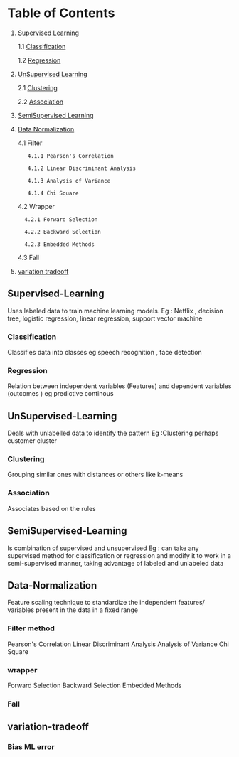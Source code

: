 # Table of Contents
1. [Supervised Learning](Supervised-Learning)
   
   1.1 [Classification](Classification)
   
   1.2 [Regression](Regression)
   
2. [UnSupervised Learning](#UnSupervised-Learning)

    2.1 [Clustering](Clustering)
   
    2.2 [Association](Association)
   
3. [SemiSupervised Learning ](#SemiSupervised-Learning )
   


5. [Data Normalization](Data-Normalization)

   4.1 Filter
      
          4.1.1 Pearson's Correlation
      
          4.1.2 Linear Discriminant Analysis
      
          4.1.3 Analysis of Variance
      
          4.1.4 Chi Square
   

   4.2 Wrapper
   
         4.2.1 Forward Selection

         4.2.2 Backward Selection

         4.2.3 Embedded Methods
       
   4.3 Fall

6. [variation tradeoff](variation-tradeoff) 



## Supervised-Learning
Uses labeled data to train machine learning models.
Eg : Netflix ,  decision tree, logistic regression, linear regression, support vector machine
### Classification
Classifies data into classes eg speech recognition , face detection 
### Regression
Relation between independent variables (Features) and dependent variables (outcomes ) eg predictive continous 

## UnSupervised-Learning
Deals with unlabelled data to identify the pattern 
Eg :Clustering perhaps customer cluster 
### Clustering
Grouping similar ones with distances or others like k-means 
### Association 
Associates based on the rules 

## SemiSupervised-Learning
Is combination of supervised and unsupervised 
Eg : can take any supervised method for classification or regression and modify it to work in a semi-supervised manner, taking advantage of labeled and unlabeled data

## Data-Normalization
Feature scaling technique to standardize the  independent features/ variables present in the data in a fixed range
### Filter method 
 Pearson's Correlation
 Linear Discriminant Analysis
 Analysis of Variance
 Chi Square
### wrapper 
Forward Selection
Backward Selection
Embedded Methods
### Fall 



## variation-tradeoff 

### Bias ML error 
